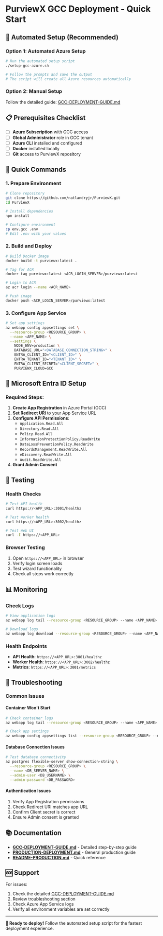 # PurviewX GCC Deployment - Quick Start

## 🚀 Automated Setup (Recommended)

### Option 1: Automated Azure Setup
```bash
# Run the automated setup script
./setup-gcc-azure.sh

# Follow the prompts and save the output
# The script will create all Azure resources automatically
```

### Option 2: Manual Setup
Follow the detailed guide: [GCC-DEPLOYMENT-GUIDE.md](./GCC-DEPLOYMENT-GUIDE.md)

## 📋 Prerequisites Checklist

- [ ] **Azure Subscription** with GCC access
- [ ] **Global Administrator** role in GCC tenant
- [ ] **Azure CLI** installed and configured
- [ ] **Docker** installed locally
- [ ] **Git** access to PurviewX repository

## 🔧 Quick Commands

### 1. Prepare Environment
```bash
# Clone repository
git clone https://github.com/natlandryjr/PurviewX.git
cd PurviewX

# Install dependencies
npm install

# Configure environment
cp env.gcc .env
# Edit .env with your values
```

### 2. Build and Deploy
```bash
# Build Docker image
docker build -t purviewx:latest .

# Tag for ACR
docker tag purviewx:latest <ACR_LOGIN_SERVER>/purviewx:latest

# Login to ACR
az acr login --name <ACR_NAME>

# Push image
docker push <ACR_LOGIN_SERVER>/purviewx:latest
```

### 3. Configure App Service
```bash
# Set app settings
az webapp config appsettings set \
  --resource-group <RESOURCE_GROUP> \
  --name <APP_NAME> \
  --settings \
    NODE_ENV=production \
    DATABASE_URL="<DATABASE_CONNECTION_STRING>" \
    ENTRA_CLIENT_ID="<CLIENT_ID>" \
    ENTRA_TENANT_ID="<TENANT_ID>" \
    ENTRA_CLIENT_SECRET="<CLIENT_SECRET>" \
    PURVIEWX_CLOUD=GCC
```

## 🔐 Microsoft Entra ID Setup

### Required Steps:
1. **Create App Registration** in Azure Portal (GCC)
2. **Set Redirect URI** to your App Service URL
3. **Configure API Permissions:**
   - `Application.Read.All`
   - `Directory.Read.All`
   - `Policy.Read.All`
   - `InformationProtectionPolicy.ReadWrite`
   - `DataLossPreventionPolicy.ReadWrite`
   - `RecordsManagement.ReadWrite.All`
   - `eDiscovery.ReadWrite.All`
   - `Audit.ReadWrite.All`
4. **Grant Admin Consent**

## 🧪 Testing

### Health Checks
```bash
# Test API health
curl https://<APP_URL>:3001/healthz

# Test Worker health
curl https://<APP_URL>:3002/healthz

# Test Web UI
curl -I https://<APP_URL>
```

### Browser Testing
1. Open `https://<APP_URL>` in browser
2. Verify login screen loads
3. Test wizard functionality
4. Check all steps work correctly

## 📊 Monitoring

### Check Logs
```bash
# View application logs
az webapp log tail --resource-group <RESOURCE_GROUP> --name <APP_NAME>

# Download logs
az webapp log download --resource-group <RESOURCE_GROUP> --name <APP_NAME>
```

### Health Endpoints
- **API Health**: `https://<APP_URL>:3001/healthz`
- **Worker Health**: `https://<APP_URL>:3002/healthz`
- **Metrics**: `https://<APP_URL>:3001/metrics`

## 🚨 Troubleshooting

### Common Issues

#### Container Won't Start
```bash
# Check container logs
az webapp log tail --resource-group <RESOURCE_GROUP> --name <APP_NAME>

# Check app settings
az webapp config appsettings list --resource-group <RESOURCE_GROUP> --name <APP_NAME>
```

#### Database Connection Issues
```bash
# Test database connectivity
az postgres flexible-server show-connection-string \
  --resource-group <RESOURCE_GROUP> \
  --name <DB_SERVER_NAME> \
  --admin-user <DB_USERNAME> \
  --admin-password <DB_PASSWORD>
```

#### Authentication Issues
1. Verify App Registration permissions
2. Check Redirect URI matches app URL
3. Confirm Client secret is correct
4. Ensure Admin consent is granted

## 📚 Documentation

- **[GCC-DEPLOYMENT-GUIDE.md](./GCC-DEPLOYMENT-GUIDE.md)** - Detailed step-by-step guide
- **[PRODUCTION-DEPLOYMENT.md](./PRODUCTION-DEPLOYMENT.md)** - General production guide
- **[README-PRODUCTION.md](./README-PRODUCTION.md)** - Quick reference

## 🆘 Support

For issues:
1. Check the detailed [GCC-DEPLOYMENT-GUIDE.md](./GCC-DEPLOYMENT-GUIDE.md)
2. Review troubleshooting section
3. Check Azure App Service logs
4. Verify all environment variables are set correctly

---

**🎉 Ready to deploy!** Follow the automated setup script for the fastest deployment experience.

